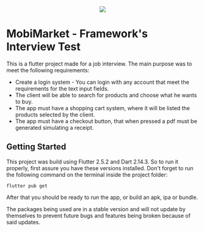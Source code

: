 
<p align='center'><img src='https://www.svgrepo.com/show/10154/shopping-cart-empty-side-view.svg'/></p>

# MobiMarket - Framework's Interview Test

This is a flutter project made for a job interview. 
The main purpose was to meet the following requirements:
- Create a login system - You can login with any account that meet the requirements for the text input fields.
- The client will be able to search for products and choose what he wants to buy.
- The app must have a shopping cart system, where it will be listed the products selected by the client.
- The app must have a checkout button, that when pressed a pdf must be generated simulating a receipt.

## Getting Started

This project was build using Flutter 2.5.2 and Dart 2.14.3. So to run it properly, first assure you have these versions installed.
Don't forget to run the following command on the terminal inside the project folder:

```flutter pub get```

After that you should be ready to run the app, or build an apk, ipa or bundle.

The packages being used are in a stable version and will not update by themselves to prevent future bugs and features being broken because of said updates.
